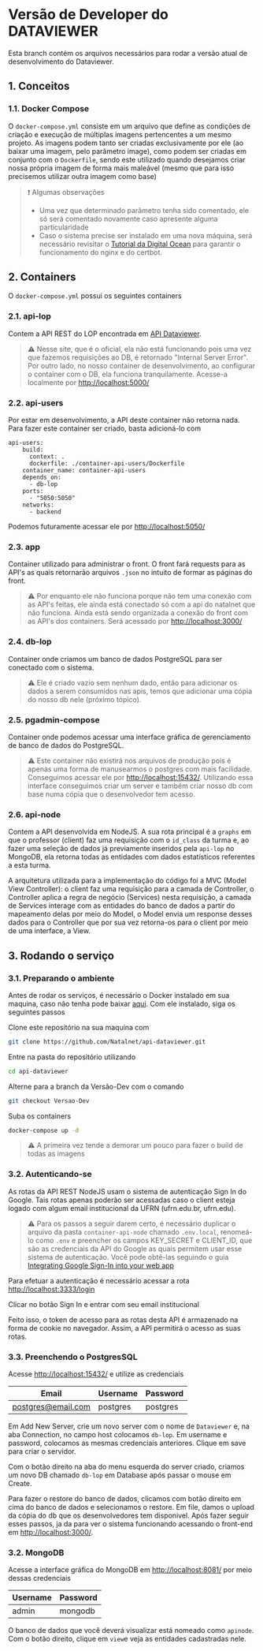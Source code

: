 # Versão de Developer do DATAVIEWER

Esta branch contém os arquivos necessários para rodar a versão atual de desenvolvimento do Dataviewer.

## 1. Conceitos

### 1.1. Docker Compose

O `docker-compose.yml` consiste em um arquivo que define as condições de criação e execução de múltiplas imagens pertencentes a um mesmo projeto. As imagens podem tanto ser criadas exclusivamente por ele (ao baixar uma imagem, pelo parâmetro image), como podem ser criadas em conjunto com o `Dockerfile`, sendo este utilizado quando desejamos criar nossa própria imagem de forma mais maleável (mesmo que para isso precisemos utilizar outra imagem como base)

> :exclamation: Algumas observações
> - Uma vez que determinado parâmetro tenha sido comentado, ele só será comentado novamente caso apresente alguma particularidade
> - Caso o sistema precise ser instalado em uma nova máquina, será necessário revisitar o [Tutorial da Digital Ocean](https://www.digitalocean.com/community/tutorials/how-to-secure-a-containerized-node-js-application-with-nginx-let-s-encrypt-and-docker-compose) para garantir o funcionamento do nginx e do certbot. 
## 2. Containers

O `docker-compose.yml` possui os seguintes containers

### 2.1. api-lop

Contem a API REST do LOP encontrada em [API Dataviewer](https://lop.api.dataviewer.natalnet.br/).

> :warning: Nesse site, que é o oficial, ela não está funcionando pois uma vez que fazemos requisições ao DB, é retornado "Internal Server Error". Por outro lado, no nosso container de desenvolvimento, ao configurar o container com o DB, ela funciona tranquilamente. Acesse-a localmente por [http://localhost:5000/](http://localhost:5050/)
  

### 2.2. api-users

Por estar em desenvolvimento, a API deste container não retorna nada. Para fazer este container ser criado, basta adicioná-lo com 

```compose
api-users:
    build:
      context: . 
      dockerfile: ./container-api-users/Dockerfile 
    container_name: container-api-users  
    depends_on: 
      - db-lop 
    ports:
      - "5050:5050"
    networks:
      - backend
```

Podemos futuramente acessar ele por [http://localhost:5050/](http://localhost:5000/)

### 2.3. app

Container utilizado para administrar o front. O front fará requests para as API's as quais retornarão arquivos `.json` no intuito de formar as páginas do front.

> :warning: Por enquanto ele não funciona porque não tem uma conexão com as API's feitas, ele ainda está conectado só com a api do natalnet que não funciona. Ainda está sendo organizada a conexão do front com as API's dos containers. Será acessado por [http://localhost:3000/](http://localhost:3000/)
### 2.4. db-lop

Container onde criamos um banco de dados PostgreSQL para ser conectado com o sistema. 

> :warning: Ele é criado vazio sem nenhum dado, então para adicionar os dados a serem consumidos nas apis, temos que adicionar uma cópia do nosso db nele (próximo tópico).

### 2.5. pgadmin-compose

Container onde podemos acessar uma interface gráfica de gerenciamento de banco de dados do PostgreSQL.

> :warning: Este container não existirá nos arquivos de produção pois é apenas uma forma de manusearmos o postgres com mais facilidade. Conseguimos acessar ele por [http://localhost:15432/](http://localhost:15432/). Utilizando essa interface conseguimos criar um server e também criar nosso db com base numa cópia que o desenvolvedor tem acesso.

### 2.6. api-node

Contem a API desenvolvida em NodeJS. A sua rota principal é a `graphs` em que o professor (client) faz uma requisição com o `id_class` da turma e, ao fazer uma seleção de dados já previamente inseridos pela `api-lop` no MongoDB, ela retorna todas as entidades com dados estatísticos referentes a esta turma.

A arquitetura utilizada para a implementação do código foi a MVC (Model View Controller): o client faz uma requisição para a camada de Controller, o Controller aplica a regra de negócio (Services) nesta requisição, a camada de Services interage com as entidades do banco de dados a partir do mapeamento delas por meio do Model, o Model envia um response desses dados para o Controller que por sua vez retorna-os para o client por meio de uma interface, a View.  

## 3. Rodando o serviço

### 3.1.  Preparando o ambiente

Antes de rodar os serviços, é necessário o Docker instalado em sua maquina, caso não tenha pode baixar [aqui](https://www.docker.com/products/docker-desktop). Com ele instalado, siga os seguintes passos

Clone este repositório na sua maquina com

```bash
git clone https://github.com/Natalnet/api-dataviewer.git
```

Entre na pasta do repositório utilizando 

```bash
cd api-dataviewer
```

Alterne para a branch da Versão-Dev com o comando 

```bash 
git checkout Versao-Dev
```

Suba os containers

```bash
docker-compose up -d
``` 

> :warning: A primeira vez tende a demorar um pouco para fazer o build de todas as imagens

### 3.2. Autenticando-se

As rotas da API REST NodeJS usam o sistema de autenticação Sign In do Google. Tais rotas apenas poderão ser acessadas caso o client esteja logado com algum email institucional da UFRN (ufrn.edu.br, ufrn.edu).

> :warning: Para os passos a seguir darem certo, é necessário duplicar o arquivo da pasta `container-api-node` chamado `.env.local`, renomeá-lo como `.env` e preencher os campos KEY_SECRET e CLIENT_ID, que são as credenciais da API do Google as quais permitem usar esse sistema de autenticação. Você pode obtê-las seguindo o guia [Integrating Google Sign-In into your web app](http://localhost:3333/login)

Para efetuar a autenticação é necessário acessar a rota [http://localhost:3333/login](http://localhost:3333/login) 

Clicar no botão Sign In e entrar com seu email institucional

Feito isso, o token de acesso para as rotas desta API é armazenado na forma de cookie no navegador. Assim, a API permitirá o acesso as suas rotas.

### 3.3.  Preenchendo o PostgresSQL

Acesse [http://localhost:15432/](http://localhost:15432/) e utilize as credenciais

| Email              | Username | Password |
|--------------------|----------|----------|
| postgres@email.com | postgres | postgres |


Em Add New Server, crie um novo server com o nome de `Dataviewer` e, na aba Connection, no campo host colocamos `db-lop`. Em username e password, colocamos as mesmas credenciais anteriores. Clique em save para criar o servidor.

Com o botão direito na aba do menu esquerda do server criado, criamos um novo DB chamado `db-lop` em Database após passar o mouse em Create.

Para fazer o restore do banco de dados, clicamos com botão direito em cima do banco de dados e selecionamos o restore. Em file, damos o upload da cópia do db que os desenvolvedores tem disponivel. Após fazer seguir esses passos, ja da para ver o sistema funcionando acessando o front-end em [http://localhost:3000/](http://localhost:3000/).

### 3.2. MongoDB

Acesse a interface gráfica do MongoDB em [http://localhost:8081/](http://localhost:8081/) por meio dessas credenciais

| Username | Password |
|----------|----------|
| admin    | mongodb  |

O banco de dados que você deverá visualizar está nomeado como `apinode`. Com o botão direito, clique em `view`e veja as entidades cadastradas nele.
